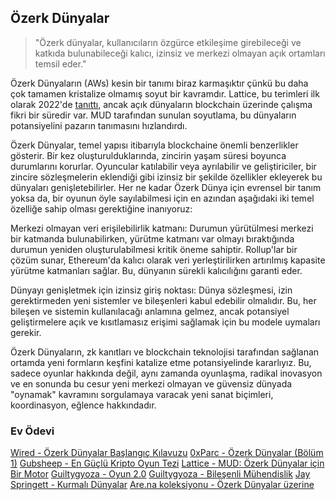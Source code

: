 ## Özerk Dünyalar
> "Özerk dünyalar, kullanıcıların özgürce etkileşime girebileceği ve katkıda bulunabileceği kalıcı, izinsiz ve merkezi olmayan açık ortamları temsil eder."

Özerk Dünyaların (AWs) kesin bir tanımı biraz karmaşıktır çünkü bu daha çok tamamen kristalize olmamış soyut bir kavramdır. Lattice, bu terimleri ilk olarak 2022'de [tanıttı](https://0xparc.org/blog/autonomous-worlds), ancak açık dünyaların blockchain üzerinde çalışma fikri bir süredir var. MUD tarafından sunulan soyutlama, bu dünyaların potansiyelini pazarın tanımasını hızlandırdı.

Özerk Dünyalar, temel yapısı itibarıyla blockchaine önemli benzerlikler gösterir. Bir kez oluşturulduklarında, zincirin yaşam süresi boyunca durumlarını korurlar. Oyuncular katılabilir veya ayrılabilir ve geliştiriciler, bir zincire sözleşmelerin eklendiği gibi izinsiz bir şekilde özellikler ekleyerek bu dünyaları genişletebilirler. Her ne kadar Özerk Dünya için evrensel bir tanım yoksa da, bir oyunun öyle sayılabilmesi için en azından aşağıdaki iki temel özelliğe sahip olması gerektiğine inanıyoruz:

Merkezi olmayan veri erişilebilirlik katmanı: Durumun yürütülmesi merkezi bir katmanda bulunabilirken, yürütme katmanı var olmayı bıraktığında durumun yeniden oluşturulabilmesi kritik öneme sahiptir. Rollup'lar bir çözüm sunar, Ethereum'da kalıcı olarak veri yerleştirilirken artırılmış kapasite yürütme katmanları sağlar. Bu, dünyanın sürekli kalıcılığını garanti eder.

Dünyayı genişletmek için izinsiz giriş noktası: Dünya sözleşmesi, izin gerektirmeden yeni sistemler ve bileşenleri kabul edebilir olmalıdır. Bu, her bileşen ve sistemin kullanılacağı anlamına gelmez, ancak potansiyel geliştirmelere açık ve kısıtlamasız erişimi sağlamak için bu modele uymaları gerekir.

Özerk Dünyaların, zk kanıtları ve blockchain teknolojisi tarafından sağlanan ortamda yeni formların keşfini katalize etme potansiyelinde kararlıyız. Bu, sadece oyunlar hakkında değil, aynı zamanda oyunlaşma, radikal inovasyon ve en sonunda bu cesur yeni merkezi olmayan ve güvensiz dünyada "oynamak" kavramını sorgulamaya varacak yeni sanat biçimleri, koordinasyon, eğlence hakkındadır.

### Ev Ödevi
[Wired - Özerk Dünyalar Başlangıç Kılavuzu](https://www.wired.com/story/autonomous-worlds-aim-to-free-online-games-from-corporate-control/)
[0xParc - Özerk Dünyalar (Bölüm 1)](https://0xparc.org/blog/autonomous-worlds)
[Gubsheep - En Güçlü Kripto Oyun Tezi](https://gubsheep.substack.com/p/the-strongest-crypto-gaming-thesis)
[Lattice - MUD: Özerk Dünyalar için Bir Motor](https://lattice.xyz/blog/mud-an-engine-for-autonomous-worlds)
[Guiltygyoza - Oyun 2.0](https://www.guiltygyoza.xyz/2022/07/game2)
[Guiltygyoza - Bileşenli Mühendislik](https://www.guiltygyoza.xyz/2023/05/composable-engineering)
[Jay Springett - Kurmalı Dünyalar](https://www.thejaymo.net/2022/05/06/wind-up-worlds/)
[Are.na koleksiyonu - Özerk Dünyalar üzerine](https://www.are.na/sylve-chevet/on-chain-realities-and-autonomous-worlds)
